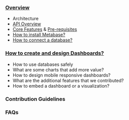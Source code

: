 ### [Overview](./users-guide/01-what-is-metabase.md)

- Architecture
- [API Overview](https://www.metabase.com/docs/latest/api-documentation.html)
- [Core Features](/README.md#features) & [Pre-requisites](./users-guide/02-database-basics.md)
- [How to install Metabase?](/README.md#installation)
- [How to connect a database?](https://www.metabase.com/docs/latest/operations-guide/migrating-from-h2.html)

### [How to create and design Dashboards?](./users-guide/07-dashboards.md)

- How to use databases safely
- What are some charts that add more value?
- How to design mobile responsive dashboards?
- What are the additional features that we contributed? 
- How to embed a dashboard or a visualization?

### Contribution Guidelines


### FAQs